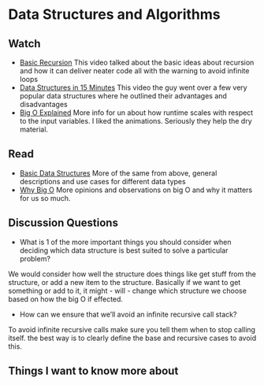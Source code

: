 # Data Structures and Algorithms

## Watch

- [Basic Recursion](https://www.youtube.com/watch?v=vPEJSJMg4jY)
This video talked about the basic ideas about recursion and how it can deliver neater code all with the warning to avoid infinite loops
- [Data Structures in 15 Minutes](https://www.youtube.com/watch?v=sVxBVvlnJsM)
This video the guy went over a few very popular data structures where he outlined their advantages and disadvantages
- [Big O Explained](https://www.youtube.com/watch?v=v4cd1O4zkGw)
More info for un about how runtime scales with respect to the input variables. I liked the animations. Seriously they help the dry material.

## Read

- [Basic Data Structures](https://towardsdatascience.com/8-common-data-structures-every-programmer-must-know-171acf6a1a42)
More of the same from above, general descriptions and use cases for different data types
- [Why Big O](https://triplebyte.com/blog/why-you-should-learn-big-o-and-stop-hacking-your-way-through-algorithms)
More opinions and observations on big O and why it matters for us so much.

## Discussion Questions

- What is 1 of the more important things you should consider when deciding which data structure is best suited to solve a particular problem?

We would consider how well the structure does things like get stuff from the structure, or add a new item to the structure. Basically if we want to get something or add to it, it might - will - change which structure we choose based on how the big O if effected.

- How can we ensure that we’ll avoid an infinite recursive call stack?

To avoid infinite recursive calls make sure you tell them when to stop calling itself. the best way is to clearly define the base and recursive cases to avoid this.

## Things I want to know more about
